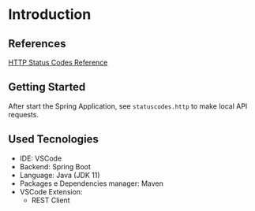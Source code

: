 # Introduction

## References

[HTTP Status Codes Reference](https://www.restapitutorial.com/httpstatuscodes.html)

## Getting Started

After start the Spring Application, see `statuscodes.http` to make local API requests.

## Used Tecnologies

- IDE: VSCode
- Backend: Spring Boot
- Language: Java (JDK 11)
- Packages e Dependencies manager: Maven
- VSCode Extension:
  - REST Client

